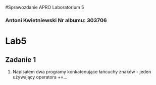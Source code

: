 #Sprawozdanie APRO Laboratorium 5 
### Antoni Kwietniewski Nr albumu: 303706
# Lab5
## Zadanie 1
1. Napisałem dwa programy konkatenujące łańcuchy znaków - 
jeden używający operatora +=...

